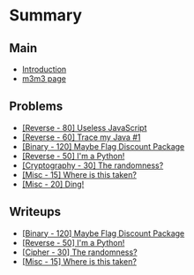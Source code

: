 # Summary

## Main

* [Introduction](README.md)
* [m3m3 page](m3m3-page.md)

## Problems

* [\[Reverse - 80\] Useless JavaScript](reverse-80-useless-javascript.md)
* [\[Reverse - 60\] Trace my Java \#1](reverse-60-trace-my-java-1.md)
* [\[Binary - 120\] Maybe Flag Discount Package](binary-120-maybe-flag-discount-package.md)
* [\[Reverse - 50\] I'm a Python!](reverse-50-im-a-python.md)
* [\[Cryptography - 30\] The randomness? ](cryptography-30-the-randomness.md)
* [\[Misc - 15\] Where is this taken?](misc-15-where-is-this-taken.md)
* [\[Misc - 20\] Ding!](misc-20-ding.md)

## Writeups

* [\[Binary - 120\] Maybe Flag Discount Package](binary-50-maybe-flag-discount-package.md)
* [\[Reverse - 50\] I'm a Python!](rev-engr-50-im-a-python.md)
* [\[Cipher - 30\] The randomness?](cipher-30-the-randomness.md)
* [\[Misc - 15\] Where is this taken?](misc-15-where-is-this-taken1.md)

